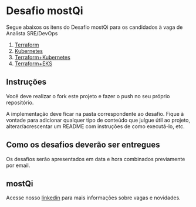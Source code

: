 # Desafio mostQi

Segue abaixos os itens do Desafio mostQi para os candidados à vaga de Analista SRE/DevOps

1. [Terraform](./terraform/README.md)
2. [Kubernetes](kubernetes/README.md)
3. [Terraform+Kubernetes](terraform-k8s/README.md)
4. [Terraform+EKS](terraform-eks/README.md)

## Instruções

Você deve realizar o fork este projeto e fazer o push no seu próprio repositório.

A implementação deve ficar na pasta correspondente ao desafio. Fique à vontade para adicionar qualquer tipo de conteúdo que julgue útil ao projeto, alterar/acrescentar um README com instruções de como executá-lo, etc.

## Como os desafios deverão ser entregues

Os desafios serão apresentados em data e hora combinados previamente por email.

## mostQi

Acesse nosso [linkedin](https://www.linkedin.com/company/mobile-solution-technology/posts/?feedView=all) para mais informações sobre vagas e novidades.
